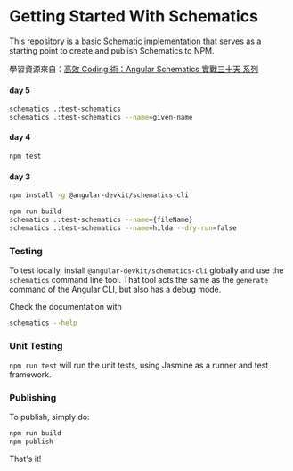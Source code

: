 # Getting Started With Schematics

This repository is a basic Schematic implementation that serves as a starting point to create and publish Schematics to NPM.

學習資源來自：[高效 Coding 術：Angular Schematics 實戰三十天 系列](https://ithelp.ithome.com.tw/users/20090728/ironman/2149)

#### day 5
```bash
schematics .:test-schematics
schematics .:test-schematics --name=given-name
```

#### day 4
```bash
npm test
```

#### day 3
```bash
npm install -g @angular-devkit/schematics-cli

npm run build
schematics .:test-schematics --name={fileName}
schematics .:test-schematics --name=hilda --dry-run=false
```


### Testing

To test locally, install `@angular-devkit/schematics-cli` globally and use the `schematics` command line tool. That tool acts the same as the `generate` command of the Angular CLI, but also has a debug mode.

Check the documentation with

```bash
schematics --help
```

### Unit Testing

`npm run test` will run the unit tests, using Jasmine as a runner and test framework.

### Publishing

To publish, simply do:

```bash
npm run build
npm publish
```

That's it!
